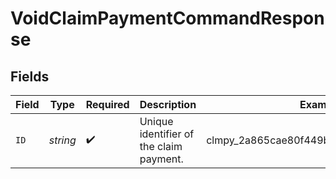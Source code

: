 # VoidClaimPaymentCommandResponse


## Fields

| Field                                   | Type                                    | Required                                | Description                             | Example                                 |
| --------------------------------------- | --------------------------------------- | --------------------------------------- | --------------------------------------- | --------------------------------------- |
| `ID`                                    | *string*                                | :heavy_check_mark:                      | Unique identifier of the claim payment. | clmpy_2a865cae80f449bcbe72c7b26b0c553d  |
